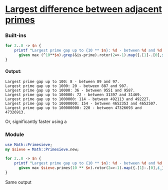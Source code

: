 [1]: https://rosettacode.org/wiki/Largest_difference_between_adjacent_primes

# [Largest difference between adjacent primes][1]

### Built-ins

```perl
for 2..8 -> $n {
    printf "Largest prime gap up to {10 ** $n}: %d - between %d and %d.\n", .[0], |.[1]
      given max (^10**$n).grep(&is-prime).rotor(2=>-1).map({.[1]-.[0],$_})
}
```

#### Output:
```
Largest prime gap up to 100: 8 - between 89 and 97.
Largest prime gap up to 1000: 20 - between 887 and 907.
Largest prime gap up to 10000: 36 - between 9551 and 9587.
Largest prime gap up to 100000: 72 - between 31397 and 31469.
Largest prime gap up to 1000000: 114 - between 492113 and 492227.
Largest prime gap up to 10000000: 154 - between 4652353 and 4652507.
Largest prime gap up to 100000000: 220 - between 47326693 and 47326913.
```


Or, significantly faster using a



### Module

```perl
use Math::Primesieve;
my $sieve = Math::Primesieve.new;

for 2..8 -> $n {
    printf "Largest prime gap up to {10 ** $n}: %d - between %d and %d.\n", .[0], |.[1]
      given max $sieve.primes(10 ** $n).rotor(2=>-1).map({.[1]-.[0],$_})
}
```


Same output
